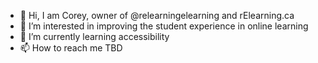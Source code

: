 - 👋 Hi, I am Corey, owner of @relearningelearning and rElearning.ca
- 👀 I’m interested in improving the student experience in online learning
- 🌱 I’m currently learning accessibility
- 📫 How to reach me TBD

<!---
relearningelearning/relearningelearning is a ✨ special ✨ repository because its `README.md` (this file) appears on your GitHub profile.
You can click the Preview link to take a look at your changes.
--->
